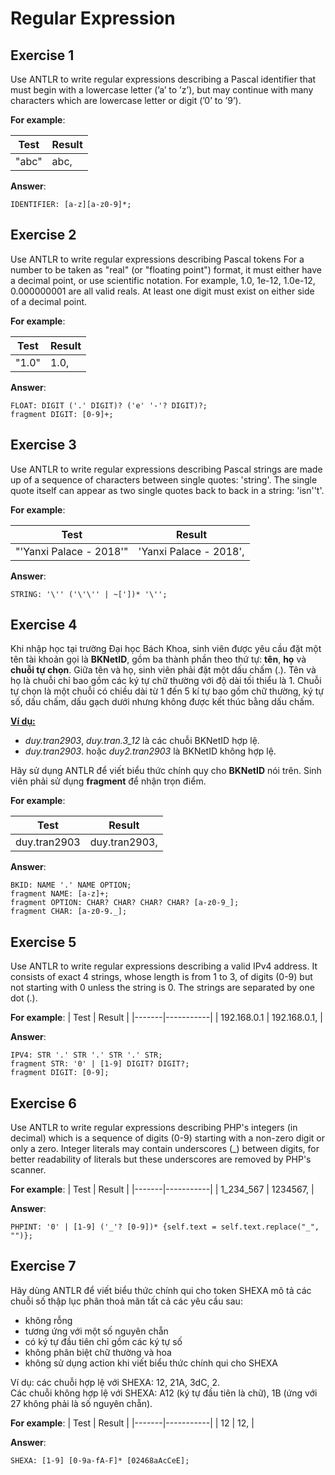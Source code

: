 # Regular Expression

## Exercise 1
Use ANTLR to write regular expressions describing a Pascal identifier that must begin with a lowercase letter (’a’ to ’z’), but may continue with many characters which are lowercase letter or digit (’0’ to ’9’).

**For example**:

| Test  | Result    |
|-------|-----------|
| "abc" | abc,<EOF> |

**Answer**:
```antlr
IDENTIFIER: [a-z][a-z0-9]*;
```

## Exercise 2
Use ANTLR to write regular expressions describing Pascal tokens For a number to be taken as "real" (or "floating point") format, it must either have a decimal point, or use scientific notation. For example, 1.0, 1e-12, 1.0e-12, 0.000000001 are all valid reals. At least one digit must exist on either side of a decimal point.

**For example**:

| Test  | Result    |
|-------|-----------|
| "1.0" | 1.0,<EOF> |

**Answer**:
```antlr
FLOAT: DIGIT ('.' DIGIT)? ('e' '-'? DIGIT)?;
fragment DIGIT: [0-9]+;
```

## Exercise 3
Use ANTLR to write regular expressions describing Pascal strings are made up of a sequence of characters between single quotes: 'string'. The single quote itself can appear as two single quotes back to back in a string: 'isn''t'.

**For example**:

| Test  | Result    |
|-------|-----------|
| "'Yanxi Palace - 2018'"| 'Yanxi Palace - 2018',<EOF> |

**Answer**:
```antlr
STRING: '\'' ('\'\'' | ~['])* '\'';
```

## Exercise 4
Khi nhập học tại trường Đại học Bách Khoa, sinh viên được yêu cầu đặt một tên tài khoản gọi là **BKNetID**, gồm ba thành phần theo thứ tự: **tên**, **họ** và **chuỗi tự chọn**. Giữa tên và họ, sinh viên phải đặt một dấu chấm (.). Tên và họ là chuỗi chỉ bao gồm các ký tự chữ thường với độ dài tối thiểu là 1. Chuỗi tự chọn là một chuỗi có chiều dài từ 1 đến 5 kí tự bao gồm chữ thường, ký tự số, dấu chấm, dấu gạch dưới nhưng không được kết thúc bằng dấu chấm.

**<u>Ví dụ:</u>**
- *duy.tran2903*, *duy.tran.3_12* là các chuỗi BKNetID hợp lệ.
- *duy.tran2903*. hoặc *duy2.tran2903* là BKNetID không hợp lệ.

Hãy sử dụng ANTLR để viết biểu thức chính quy cho **BKNetID** nói trên. Sinh viên phải sử dụng **fragment** để nhận trọn điểm.

**For example**:

| Test  | Result    |
|-------|-----------|
| duy.tran2903 | duy.tran2903,<EOF> |

**Answer**:
```antlr
BKID: NAME '.' NAME OPTION;
fragment NAME: [a-z]+;
fragment OPTION: CHAR? CHAR? CHAR? CHAR? [a-z0-9_];
fragment CHAR: [a-z0-9._];
```

## Exercise 5
Use ANTLR to write regular expressions describing a valid IPv4 address. It consists of exact 4 strings, whose length is from 1 to 3, of digits (0-9) but not starting with 0 unless the string is 0. The strings are separated by one dot (.).

**For example**:
| Test  | Result    |
|-------|-----------|
| 192.168.0.1 | 192.168.0.1,<EOF> |

**Answer**:
```antlr
IPV4: STR '.' STR '.' STR '.' STR;
fragment STR: '0' | [1-9] DIGIT? DIGIT?;
fragment DIGIT: [0-9];
```

## Exercise 6
Use ANTLR to write regular expressions describing PHP's integers (in decimal) which is a sequence of digits (0-9) starting with a non-zero digit or only a zero. Integer literals may contain underscores (_) between digits, for better readability of literals but these underscores are removed by PHP's scanner.

**For example**:
| Test  | Result    |
|-------|-----------|
| 1_234_567 | 1234567,<EOF> |

**Answer**:
```antlr
PHPINT: '0' | [1-9] ('_'? [0-9])* {self.text = self.text.replace("_", "")};
```

## Exercise 7
Hãy dùng ANTLR để viết biểu thức chính qui cho token SHEXA mô tả các chuỗi số thập lục phân thoả mãn tất cả các yêu cầu sau:
- không rỗng
- tương ứng với một số nguyên chẵn
- có ký tự đầu tiên chỉ gồm các ký tự số
- không phân biệt chữ thường và hoa
- không sử dụng action khi viết biểu thức chính qui cho SHEXA

Ví dụ: các chuỗi hợp lệ với SHEXA: 12, 21A, 3dC, 2.  
Các chuỗi không hợp lệ với SHEXA: A12 (ký tự đầu tiên là chữ), 1B (ứng với 27 không phải là số nguyên chẵn).

**For example**:
| Test  | Result    |
|-------|-----------|
| 12 | 12,<EOF> |

**Answer**:
```antlr
SHEXA: [1-9] [0-9a-fA-F]* [02468aAcCeE];
```